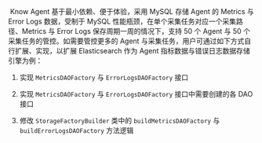 ​	Know Agent 基于最小依赖、便于体验，采用 MySQL 存储 Agent 的 Metrics 与 Error Logs 数据，受制于 MySQL 性能瓶颈，在单个采集任务对应一个采集路径、Metrics 与 Error Logs 保存周期一周的情况下，支持 50 个 Agent 与 50 个采集任务的管控。如需要管控更多的 Agent 与采集任务，用户可通过如下方式自行扩展、实现，以扩展 Elasticsearch 作为 Agent 指标数据与错误日志数据存储引擎为例：

1. 实现 `MetricsDAOFactory` 与 `ErrorLogsDAOFactory` 接口

   

2. 实现 `MetricsDAOFactory` 与 `ErrorLogsDAOFactory` 接口中需要创建的各 DAO 接口

   

3. 修改 `StorageFactoryBuilder` 类中的 `buildMetricsDAOFactory` 与 `buildErrorLogsDAOFactory` 方法逻辑

   